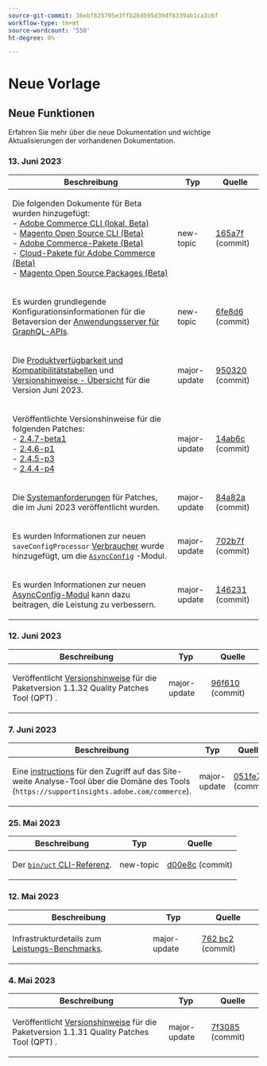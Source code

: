 ```yaml
---
source-git-commit: 36ebf825705e3ffb26d595d39df8339ab1ca3c6f
workflow-type: tm+mt
source-wordcount: '550'
ht-degree: 0%

---
```

# Neue Vorlage

## Neue Funktionen

Erfahren Sie mehr über die neue Dokumentation und wichtige Aktualisierungen der vorhandenen Dokumentation.

### 13. Juni 2023

<table style="table-layout:auto;">
  <thead>
    <tr>
      <th>Beschreibung</th>
      <th>Typ</th>
      <th>Quelle</th>
    </tr>
  </thead>
  <tbody>
    <tr>
      <td><p>Die folgenden Dokumente für Beta wurden hinzugefügt:<br />- <a href="https://experienceleague.adobe.com/docs/commerce-operations/reference/commerce-on-premises-beta.html">Adobe Commerce CLI (lokal, Beta)</a><br />- <a href="https://experienceleague.adobe.com/docs/commerce-operations/reference/magento-open-source-beta.html">Magento Open Source CLI (Beta)</a><br />- <a href="https://experienceleague.adobe.com/docs/commerce-operations/release/packages/adobe-commerce-beta.html">Adobe Commerce-Pakete (Beta)</a><br />- <a href="https://experienceleague.adobe.com/docs/commerce-operations/release/packages/cloud-beta.html">Cloud-Pakete für Adobe Commerce (Beta)</a><br />- <a href="https://experienceleague.adobe.com/docs/commerce-operations/release/packages/magento-open-source-beta.html">Magento Open Source Packages (Beta)</a></p>
</td>
      <td>new-topic</td>
      <td><a href="https://github.com/AdobeDocs/commerce-operations.en/commit/165a7f99fa173b17e436c07dc1fbcf9323478762">165a7f</a> (commit)</td>
    </tr>
    <tr>
      <td><p>Es wurden grundlegende Konfigurationsinformationen für die Betaversion der <a href="https://experienceleague.adobe.com/docs/commerce-operations/performance-best-practices/performance-best-practices/application-server.html">Anwendungsserver für GraphQL-APIs</a>.</p>
</td>
      <td>new-topic</td>
      <td><a href="https://github.com/AdobeDocs/commerce-operations.en/commit/6fe8d69933b7b2260a33b55bb2b12609addd3c90">6fe8d6</a> (commit)</td>
    </tr>
    <tr>
      <td><p>Die <a href="https://experienceleague.adobe.com/docs/commerce-operations/release/product-availability.html">Produktverfügbarkeit und Kompatibilitätstabellen</a> und <a href="https://experienceleague.adobe.com/docs/commerce-operations/release/notes/overview.html">Versionshinweise - Übersicht</a> für die Version Juni 2023.</p>
</td>
      <td>major-update</td>
      <td><a href="https://github.com/AdobeDocs/commerce-operations.en/commit/95032071bca59ad1466aed16033a871d820c40b3">950320</a> (commit)</td>
    </tr>
    <tr>
      <td><p>Veröffentlichte Versionshinweise für die folgenden Patches:<br />- <a href="https://experienceleague.adobe.com/docs/commerce-operations/release/notes/adobe-commerce/2-4-7.html">2.4.7-beta1</a><br />- <a href="https://experienceleague.adobe.com/docs/commerce-operations/release/notes/security-patches/2-4-6-p1.html">2.4.6-p1</a><br />- <a href="https://experienceleague.adobe.com/docs/commerce-operations/release/notes/security-patches/2-4-5-p3.html">2.4.5-p3</a><br />- <a href="https://experienceleague.adobe.com/docs/commerce-operations/release/notes/security-patches/2-4-4-p4.html">2.4.4-p4</a></p>
</td>
      <td>major-update</td>
      <td><a href="https://github.com/AdobeDocs/commerce-operations.en/commit/14ab6c2495ffb2ddd6321cd0fbb317df6fd866b3">14ab6c</a> (commit)</td>
    </tr>
    <tr>
      <td><p>Die <a href="https://experienceleague.adobe.com/docs/commerce-operations/installation-guide/system-requirements.html">Systemanforderungen</a> für Patches, die im Juni 2023 veröffentlicht wurden.</p>
</td>
      <td>major-update</td>
      <td><a href="https://github.com/AdobeDocs/commerce-operations.en/commit/84a82a6806e43a928be7e6743457d8fc9288338e">84a82a</a> (commit)</td>
    </tr>
    <tr>
      <td><p>Es wurden Informationen zur neuen <code class="language-plaintext highlighter-rouge">saveConfigProcessor</code> <a href="https://experienceleague.adobe.com/docs/commerce-operations/configuration-guide/message-queues/consumers.html">Verbraucher</a> wurde hinzugefügt, um die <a href="https://experienceleague.adobe.com/docs/commerce-operations/performance-best-practices/configuration.html#asynchronous-configuration-save"><code class="language-plaintext highlighter-rouge">AsyncConfig</code></a> -Modul.</p>
</td>
      <td>major-update</td>
      <td><a href="https://github.com/AdobeDocs/commerce-operations.en/commit/702b7f73d1bd315528c332418ed3a5f2666c3efc">702b7f</a> (commit)</td>
    </tr>
    <tr>
      <td><p>Es wurden Informationen zur neuen <a href="https://experienceleague.adobe.com/docs/commerce-operations/performance-best-practices/configuration.html#asynchronous-configuration-save">AsyncConfig-Modul</a> kann dazu beitragen, die Leistung zu verbessern.</p>
</td>
      <td>major-update</td>
      <td><a href="https://github.com/AdobeDocs/commerce-operations.en/commit/146231fb1b559e6043b8610da02c2015b2f77d6c">146231</a> (commit)</td>
    </tr>
  </tbody>
</table>

### 12. Juni 2023

<table style="table-layout:auto;">
  <thead>
    <tr>
      <th>Beschreibung</th>
      <th>Typ</th>
      <th>Quelle</th>
    </tr>
  </thead>
  <tbody>
    <tr>
      <td><p>Veröffentlicht <a href="https://experienceleague.adobe.com/docs/commerce-operations/tools/quality-patches-tool/release-notes.html">Versionshinweise</a> für die Paketversion 1.1.32 Quality Patches Tool (QPT) .</p>
</td>
      <td>major-update</td>
      <td><a href="https://github.com/AdobeDocs/commerce-operations.en/commit/96f6107732880601f3788ae73bebef3039aa85c3">96f610</a> (commit)</td>
    </tr>
  </tbody>
</table>

### 7. Juni 2023

<table style="table-layout:auto;">
  <thead>
    <tr>
      <th>Beschreibung</th>
      <th>Typ</th>
      <th>Quelle</th>
    </tr>
  </thead>
  <tbody>
    <tr>
      <td><p>Eine <a href="https://experienceleague.adobe.com/docs/commerce-operations/tools/site-wide-analysis-tool/access.html">instructions</a> für den Zugriff auf das Site-weite Analyse-Tool über die Domäne des Tools (<code class="language-plaintext highlighter-rouge">https://supportinsights.adobe.com/commerce</code>).</p>
</td>
      <td>major-update</td>
      <td><a href="https://github.com/AdobeDocs/commerce-operations.en/commit/051fe7707cef593027bcff93ae39adfc5cf1af3c">051fe7</a> (commit)</td>
    </tr>
  </tbody>
</table><!-- date_group -->

### 25. Mai 2023

<table style="table-layout:auto;">
  <thead>
    <tr>
      <th>Beschreibung</th>
      <th>Typ</th>
      <th>Quelle</th>
    </tr>
  </thead>
  <tbody>
    <tr>
      <td><p>Der <a href="https://experienceleague.adobe.com/docs/commerce-operations/reference/uct.html"><code class="language-plaintext highlighter-rouge">bin/uct</code> CLI-Referenz</a>.</p>
</td>
      <td>new-topic</td>
      <td><a href="https://github.com/AdobeDocs/commerce-operations.en/commit/d00e8cb4ebce9cbda0218ef75f44d2ff0ec45bad">d00e8c</a> (commit)</td>
    </tr>
  </tbody>
</table>

### 12. Mai 2023

<table style="table-layout:auto;">
  <thead>
    <tr>
      <th>Beschreibung</th>
      <th>Typ</th>
      <th>Quelle</th>
    </tr>
  </thead>
  <tbody>
    <tr>
      <td><p>Infrastrukturdetails zum <a href="https://experienceleague.adobe.com/docs/commerce-operations/implementation-playbook/infrastructure/performance/benchmarks.html">Leistungs-Benchmarks</a>.</p>
</td>
      <td>major-update</td>
      <td><a href="https://github.com/AdobeDocs/commerce-operations.en/commit/762bc2b9bdd19d92707525044a4178b6e89e4a3d">762 bc2</a> (commit)</td>
    </tr>
  </tbody>
</table>

### 4. Mai 2023

<table style="table-layout:auto;">
  <thead>
    <tr>
      <th>Beschreibung</th>
      <th>Typ</th>
      <th>Quelle</th>
    </tr>
  </thead>
  <tbody>
    <tr>
      <td><p>Veröffentlicht <a href="https://experienceleague.adobe.com/docs/commerce-operations/tools/quality-patches-tool/release-notes.html">Versionshinweise</a> für die Paketversion 1.1.31 Quality Patches Tool (QPT) .</p>
</td>
      <td>major-update</td>
      <td><a href="https://github.com/AdobeDocs/commerce-operations.en/commit/7f30857b612d027dfce26fac1f947006f28ecfa6">7f3085</a> (commit)</td>
    </tr>
  </tbody>
</table><!-- date_group --><!-- month_group --><!-- year_group -->
